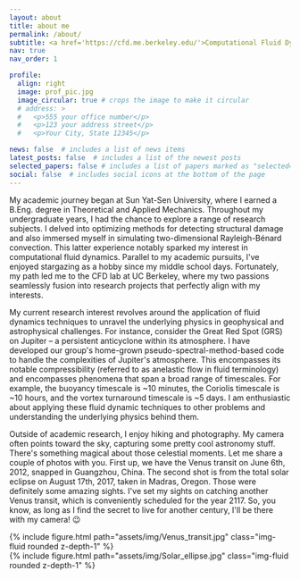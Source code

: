 ```yaml
---
layout: about
title: about me
permalink: /about/
subtitle: <a href='https://cfd.me.berkeley.edu/'>Computational Fluid Dynamics Lab, UC Berkeley</a>
nav: true
nav_order: 1

profile:
  align: right
  image: prof_pic.jpg
  image_circular: true # crops the image to make it circular
  # address: >
  #   <p>555 your office number</p>
  #   <p>123 your address street</p>
  #   <p>Your City, State 12345</p>

news: false  # includes a list of news items
latest_posts: false  # includes a list of the newest posts
selected_papers: false # includes a list of papers marked as "selected={true}"
social: false  # includes social icons at the bottom of the page
---
```


<!-- Welcome to my website! I am a Ph.D. candidate in the Computational Fluid Dynamics Laboratory at UC Berkeley, supervised by Prof. Philip Marcus. Currently, I am working on understanding the three-dimensional structure and the remarkable longevity of Jupiter's Great Red Spot (GRS), which has persisted for at least 166 years. -->

My academic journey began at Sun Yat-Sen University, where I earned a B.Eng. degree in Theoretical and Applied Mechanics. Throughout my undergraduate years, I had the chance to explore a range of research subjects. I delved into optimizing methods for detecting structural damage and also immersed myself in simulating two-dimensional Rayleigh-Bénard convection. This latter experience notably sparked my interest in computational fluid dynamics. Parallel to my academic pursuits, I've enjoyed stargazing as a hobby since my middle school days. Fortunately, my path led me to the CFD lab at UC Berkeley, where my two passions seamlessly fusion into research projects that perfectly align with my interests.

My current research interest revolves around the application of fluid dynamics techniques to unravel the underlying physics in geophysical and astrophysical challenges. For instance, consider the Great Red Spot (GRS) on Jupiter – a persistent anticyclone within its atmosphere. I have developed our group's home-grown pseudo-spectral-method-based code to handle the complexities of Jupiter's atmosphere. This encompasses its notable compressibility (referred to as anelastic flow in fluid terminology) and encompasses phenomena that span a broad range of timescales. For example, the buoyancy timescale is ~10 minutes, the Coriolis timescale is ~10 hours, and the vortex turnaround timescale is ~5 days. I am enthusiastic about applying these fluid dynamic techniques to other problems and understanding the underlying physics behind them.

Outside of academic research, I enjoy hiking and photography. My camera often points toward the sky, capturing some pretty cool astronomy stuff. There's something magical about those celestial moments. Let me share a couple of photos with you. First up, we have the Venus transit on June 6th, 2012, snapped in Guangzhou, China. The second shot is from the total solar eclipse on August 17th, 2017, taken in Madras, Oregon. Those were definitely some amazing sights. I've set my sights on catching another Venus transit, which is conveniently scheduled for the year 2117. So, you know, as long as I find the secret to live for another century, I'll be there with my camera! 😉

<div class="row mt-3">
    <div class="col-sm mt-3 mt-md-0">
        {% include figure.html path="assets/img/Venus_transit.jpg" class="img-fluid rounded z-depth-1" %}
    </div>
    <div class="col-sm mt-3 mt-md-0">
        {% include figure.html path="assets/img/Solar_ellipse.jpg" class="img-fluid rounded z-depth-1" %}
    </div>
</div>
